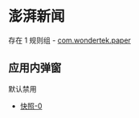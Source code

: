 # 澎湃新闻

存在 1 规则组 - [com.wondertek.paper](/src/apps/com.wondertek.paper.ts)

## 应用内弹窗

默认禁用

- [快照-0](https://i.gkd.li/i/12899226)
